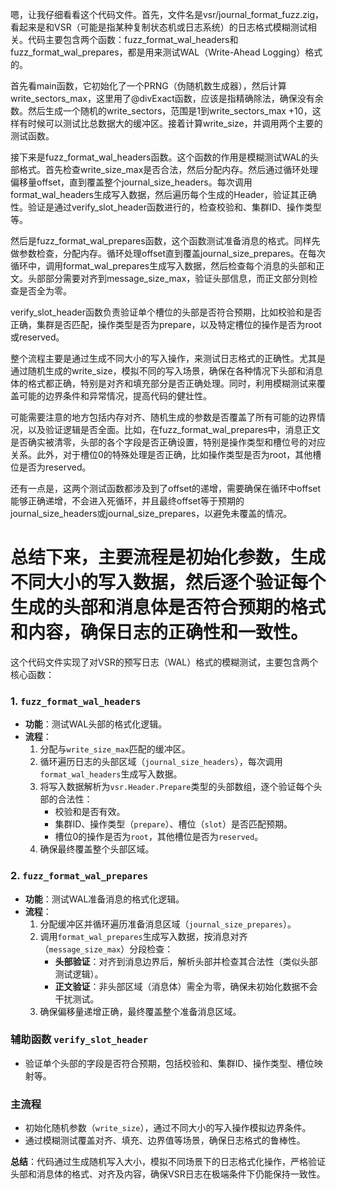 嗯，让我仔细看看这个代码文件。首先，文件名是vsr/journal_format_fuzz.zig，看起来是和VSR（可能是指某种复制状态机或日志系统）的日志格式模糊测试相关。代码主要包含两个函数：fuzz_format_wal_headers和fuzz_format_wal_prepares，都是用来测试WAL（Write-Ahead Logging）格式的。

首先看main函数，它初始化了一个PRNG（伪随机数生成器），然后计算write_sectors_max，这里用了@divExact函数，应该是指精确除法，确保没有余数。然后生成一个随机的write_sectors，范围是1到write_sectors_max +10，这样有时候可以测试比总数据大的缓冲区。接着计算write_size，并调用两个主要的测试函数。

接下来是fuzz_format_wal_headers函数。这个函数的作用是模糊测试WAL的头部格式。首先检查write_size_max是否合法，然后分配内存。然后通过循环处理偏移量offset，直到覆盖整个journal_size_headers。每次调用format_wal_headers生成写入数据，然后遍历每个生成的Header，验证其正确性。验证是通过verify_slot_header函数进行的，检查校验和、集群ID、操作类型等。

然后是fuzz_format_wal_prepares函数，这个函数测试准备消息的格式。同样先做参数检查，分配内存。循环处理offset直到覆盖journal_size_prepares。在每次循环中，调用format_wal_prepares生成写入数据，然后检查每个消息的头部和正文。头部部分需要对齐到message_size_max，验证头部信息，而正文部分则检查是否全为零。

verify_slot_header函数负责验证单个槽位的头部是否符合预期，比如校验和是否正确，集群是否匹配，操作类型是否为prepare，以及特定槽位的操作是否为root或reserved。

整个流程主要是通过生成不同大小的写入操作，来测试日志格式的正确性。尤其是通过随机生成的write_size，模拟不同的写入场景，确保在各种情况下头部和消息体的格式都正确，特别是对齐和填充部分是否正确处理。同时，利用模糊测试来覆盖可能的边界条件和异常情况，提高代码的健壮性。

可能需要注意的地方包括内存对齐、随机生成的参数是否覆盖了所有可能的边界情况，以及验证逻辑是否全面。比如，在fuzz_format_wal_prepares中，消息正文是否确实被清零，头部的各个字段是否正确设置，特别是操作类型和槽位号的对应关系。此外，对于槽位0的特殊处理是否正确，比如操作类型是否为root，其他槽位是否为reserved。

还有一点是，这两个测试函数都涉及到了offset的递增，需要确保在循环中offset能够正确递增，不会进入死循环，并且最终offset等于预期的journal_size_headers或journal_size_prepares，以避免未覆盖的情况。

总结下来，主要流程是初始化参数，生成不同大小的写入数据，然后逐个验证每个生成的头部和消息体是否符合预期的格式和内容，确保日志的正确性和一致性。
================================================
这个代码文件实现了对VSR的预写日志（WAL）格式的模糊测试，主要包含两个核心函数：

### 1. `fuzz_format_wal_headers`
- **功能**：测试WAL头部的格式化逻辑。
- **流程**：
  1. 分配与`write_size_max`匹配的缓冲区。
  2. 循环遍历日志的头部区域（`journal_size_headers`），每次调用`format_wal_headers`生成写入数据。
  3. 将写入数据解析为`vsr.Header.Prepare`类型的头部数组，逐个验证每个头部的合法性：
     - 校验和是否有效。
     - 集群ID、操作类型（`prepare`）、槽位（`slot`）是否匹配预期。
     - 槽位0的操作是否为`root`，其他槽位是否为`reserved`。
  4. 确保最终覆盖整个头部区域。

### 2. `fuzz_format_wal_prepares`
- **功能**：测试WAL准备消息的格式化逻辑。
- **流程**：
  1. 分配缓冲区并循环遍历准备消息区域（`journal_size_prepares`）。
  2. 调用`format_wal_prepares`生成写入数据，按消息对齐（`message_size_max`）分段检查：
     - **头部验证**：对齐到消息边界后，解析头部并检查其合法性（类似头部测试逻辑）。
     - **正文验证**：非头部区域（消息体）需全为零，确保未初始化数据不会干扰测试。
  3. 确保偏移量递增正确，最终覆盖整个准备消息区域。

### 辅助函数 `verify_slot_header`
- 验证单个头部的字段是否符合预期，包括校验和、集群ID、操作类型、槽位映射等。

### 主流程
- 初始化随机参数（`write_size`），通过不同大小的写入操作模拟边界条件。
- 通过模糊测试覆盖对齐、填充、边界值等场景，确保日志格式的鲁棒性。

**总结**：代码通过生成随机写入大小，模拟不同场景下的日志格式化操作，严格验证头部和消息体的格式、对齐及内容，确保VSR日志在极端条件下仍能保持一致性。